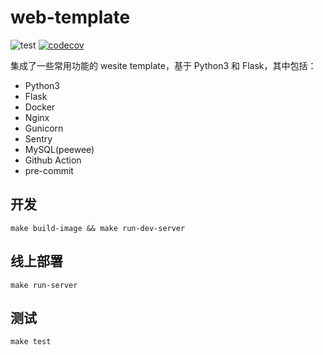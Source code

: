 # web-template

![test](https://github.com/tonghs/web-template/workflows/test/badge.svg)  [![codecov](https://codecov.io/gh/tonghs/web-template/branch/main/graph/badge.svg?token=TTTHQMSIII)](https://codecov.io/gh/tonghs/web-template)

集成了一些常用功能的 wesite template，基于 Python3 和 Flask，其中包括：
- Python3
- Flask
- Docker
- Nginx
- Gunicorn
- Sentry
- MySQL(peewee)
- Github Action
- pre-commit


## 开发
```shell
make build-image && make run-dev-server
```


## 线上部署
```shell
make run-server
```


## 测试
```shell
make test
```
